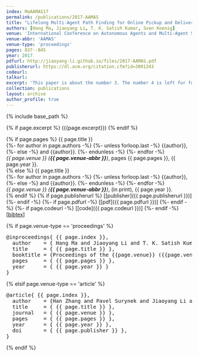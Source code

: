 ```yaml
---
index: MaAAMAS17
permalink: /publications/2017-AAMAS
title: "Lifelong Multi-Agent Path Finding for Online Pickup and Delivery Tasks"
authors: [Hang Ma, Jiaoyang Li, T. K. Satish Kumar, Sven Koenig] 
venue: 'International Conference on Autonomous Agents and Multi-Agent Systems'
venue-abbr: 'AAMAS'
venue-type: 'proceedings'
pages: 837--845
year: 2017
pdfurl: http://jiaoyang-li.github.io/files/2017-AAMAS.pdf
publisherurl: https://dl.acm.org/citation.cfm?id=3091243
codeurl:
talkurl:
excerpt: 'This paper is about the number 3. The number 4 is left for future work.'
collection: publications
layout: archive
author_profile: true
---
```


{% include base_path %}

{% if page.excerpt %}
  ({{page.excerpt}})
{% endif %}

{% if page.pages %}
  {{ page.title }} <br>
  {%- for author in page.authors -%}
    {%- unless forloop.last -%}
      {{author}},
    {%- else -%}
      and {{author}}.
    {%- endunless -%}
  {%- endfor -%} <br>
  <i>{{ page.venue }} (<strong>{{ page.venue-abbr }}</strong>)</i>, pages {{ page.pages }}, {{ page.year }}. <br>
{% else %}
  {{ page.title }} <br>
  {%- for author in page.authors -%}
    {%- unless forloop.last -%}
      {{author}},
    {%- else -%}
      and {{author}}.
    {%- endunless -%}
  {%- endfor -%} <br>
  <i>{{ page.venue }} (<strong>{{ page.venue-abbr }}</strong>)</i>, (in print), {{ page.year }}. <br>
{% endif %}
{% if page.publisherurl %}
  [[publisher]({{ page.publisherurl }})]
{%- endif -%}
{%- if page.pdfurl -%}
  [[pdf]({{ page.pdfurl }})]
{%- endif -%}
{%- if page.codeurl -%}
  [[code]({{ page.codeurl }})]
{%- endif -%}
[<a href="javascript:void(0)" onclick="(function(target, id) {
  if ($('#' + id).css('display') == 'block') { $('#' + id).hide('fast'); $(target).text('bibtex') }
  else { $('#' + id).show('fast'); $(target).text('bibtex▲') } })(this, '$('bibtex-' + {{ page.index }})');">bibtex</a>]
<div id="$('bibtex-' + {{ page.index }})" style="display:none">
  <pre>@inproceedings{ {{ page.index }},
    author    = {Hang Ma and Jiaoyang Li and T. K. Satish Kumar and Sven Koenig},
    title     = {Lifelong Multi-Agent Path Finding for Online Pickup and Delivery Tasks},
    booktitle = {Proceedings of the International Conference on Autonomous Agents and Multi-Agent Systems (AAMAS)},
    pages     = {837--845},
    year      = {2017}
  }
  </pre>
</div>

{% if page.venue-type == 'proceedings' %}
<pre>
@inproceedings{ {{ page.index }},
  author    = { Hang Ma and Jiaoyang Li and T. K. Satish Kumar and Sven Koenig },
  title     = { {{ page.title }} },
  booktitle = {Proceedings of the {{page.venue}} ({{page.venue-abbr}}) },
  pages     = { {{ page.pages }} },
  year      = { {{ page.year }} }
}
</pre>
{% elsif page.venue-type == 'article' %}
<pre>
@article{ {{ page.index }},
  author    = {Han Zhang and Pavel Surynek and Jiaoyang Li and T. K. Satish Kumar and Sven Koenig},
  title     = { {{ page.title }} },
  journal   = { {{ page.venue }} },
  pages     = { {{ page.pages }} },
  year      = { {{ page.year }} },
  doi       = { {{ page.publisher }} },
}
</pre>
{% endif %}
